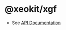 # @xeokit/xgf

* See [API Documentation](https://xeokit.github.io/sdk/docs/api/modules/_xeokit_xgf.html)

